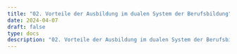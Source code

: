 ```yaml
---
title: "02. Vorteile der Ausbildung im dualen System der Berufsbildung"
date: 2024-04-07
draft: false
type: docs
description: "02. Vorteile der Ausbildung im dualen System der Berufsbildung description"
---
```


